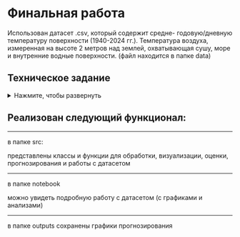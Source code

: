 # Финальная работа

Использован датасет .csv, который содержит средне- годовую/дневную температуру поверхности (1940-2024 гг.). Температура воздуха, измеренная на высоте 2 метров над землей, охватывающая сушу, море и внутренние водные поверхности. (файл находится в папке data)

## Техническое задание

<details>
  <summary>Нажмите, чтобы развернуть</summary>
  
    1. Взять набор данных исходя из ваших интересов.
    2. Не используйте датасеты, которые вы уже брали.
    3. Описать колонки, какие характеристики.
    4. Проведите анализ EDA.
    5. Провести предварительную обработку данных, если это необходимо (сделать данные понятными для модели машинного обучения: заполнить пропущенные значения, заменить категориальные признаки и т.д.)
    6. Решить задачу сегментации или анализа временного ряда при помощи не менее 5-ти подходов ML. Составьте ансамбль моделей.
    7. Решить задачу поиска аномалий.
    8. Визуализация. Создать графики ошибок прогнозирования, метрик качества обученной модели и важности признаков.
    9. Результат выполнения финальной работы разместить в гит репозиторий.

</details>

## Реализован следующий функционал:

----

  в папке src:
  
  представлены классы и функции для обработки, визуализации, оценки, прогнозирования и работы с датасетом

----

в папке notebook

  можно увидеть подробную работу с датасетом (с графиками и анализами)

----

в папке outputs сохранены графики прогнозирования
